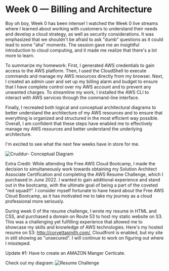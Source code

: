 # Week 0 — Billing and Architecture
Boy oh boy, Week 0 has been intense! I watched the Week 0 live streams where I learned about working with customers to understand their needs and develop a cloud strategy, as well as security considerations. It was emphasized that we shouldn't be afraid to ask "dumb" questions as it could lead to some "aha" moments. The session gave me an insightful introduction to cloud computing, and it made me realize that there's a lot more to learn.

To summarize my homework: First, I generated AWS credentials to gain access to the AWS platform. Then, I used the CloudShell to execute commands and manage my AWS resources directly from my browser. Next, I created an admin user and set up my billing alarm and budget to ensure that I have complete control over my AWS account and to prevent any unwanted charges. To streamline my work, I installed the AWS CLI to interact with AWS services through the command-line interface.

Finally, I recreated both logical and conceptual architectural diagrams to better understand the architecture of my AWS resources and to ensure that everything is organized and structured in the most efficient way possible. Overall, I am confident that these steps have enabled me to effectively manage my AWS resources and better understand the underlying architecture.

I'm excited to see what the next few weeks have in store for me.


![Cruddur- Conceptual Diagram](https://user-images.githubusercontent.com/22455730/219844245-f9dacb9a-642e-411b-b709-cf16ceee4a72.png)






Extra Credit: 
While attending the Free AWS Cloud Bootcamp, I made the decision to simultaneously work towards obtaining my Solution Architect Associate Certification and completing the AWS Resume Challenge, which I purchased in June 2022. I wanted to gain additional experience and stand out in the bootcamp, with the ultimate goal of being a part of the coveted "red squad!!". I consider myself fortunate to have heard about the Free AWS Cloud Bootcamp, as it has motivated me to take my journey as a cloud professional more seriously.

During week 0 of the resume challenge, I wrote my resume in HTML and CSS, and purchased a domain on Route 53 to host my static website on S3. This was a challenging yet fulfilling experience that allowed me to showcase my skills and knowledge of AWS technologies. 
Here's my hosted resume on S3: http://corvettasmith.com/, Cloudfront is enabled, but my site in still showing as "unsecured". I will continue to work on figuring out where I missteped. 

Update #1: Have to create an AMAZON Manger Certicate. 

Check out my diagram: ![Resume Challenge ](https://user-images.githubusercontent.com/22455730/218944647-eb3f1e2d-086b-4c49-aee2-22f2652e6b17.jpeg)
